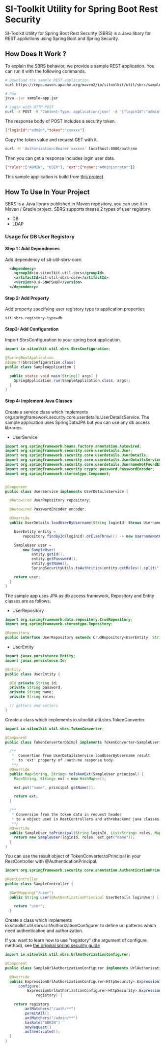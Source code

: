 # SI-Toolkit Utility for Spring Boot Rest Security

SI-Toolkit Utility for Spring Boot Rest Security (SBRS) is a Java libary for REST applictions using Spring Boot and Spring Security.

## How Does It Work ?

To explain the SBRS behavior, we provide a sample REST application.
You can run it with the following commands.

```sh
# Download the sample REST application 
curl https://repo.maven.apache.org/maven2/io/sitoolkit/util/sbrs/sample-app/0.9-SNAPSHOT/sample-app-0.9-SNAPSHOT.jar

# Run
java -jar sample-app.jar

# Login with HTTP POST 
curl -X POST -H "Content-Type: application/json" -d '{"loginId":"admin", "password":"password"}' localhost:8080/auth/login
```

The response body of POST includes a security token.

```json
{"loginId":"admin","token":"xxxxxx"}
```

Copy the token value and request GET with it.

```sh
curl -H 'Authorization:Bearer xxxxxx' localhost:8080/auth/me
```

Then you can get a response includes login user data.

```json
{"roles":["ADMIN", "USER"], "ext":{"name":"Administrator"}}
```

This sample application is build from [this project](sample-app).


## How To Use In Your Project

SBRS is a Java library published in Maven repository, you can use it in Maven / Gradle project. SBRS supports thease 2 types of user registory.

* DB
* LDAP

### Usage for DB User Registory 


#### Step 1 : Add Dependneces

Add dependency of sit-util-sbrs-core.

```xml
  <dependency>
    <groupId>io.sitoolkit.util.sbrs</groupId>
    <artifactId>sit-util-sbrs-core</artifactId>
    <version>0.9-SNAPSHOT</version>
  </dependency>
```


#### Step 2: Add Property
Add property specifying user registory type to application.properties

```properties
sit.sbrs.registory-type=db
```

#### Step3: Add Configuration

Import SbrsConfiguration to your spring boot application.

```java
import io.sitoolkit.util.sbrs.SbrsConfiguration;

@SpringBootApplication
@Import(SbrsConfiguration.class)
public class SampleApplication {

  public static void main(String[] args) {
    SpringApplication.run(SampleApplication.class, args);
  }
}
```



#### Step 4: Implement Java Classes

Create a service class which implements org.springframework.security.core.userdetails.UserDetailsService.
The sample application uses SpringDataJPA but you can use any db access libraries. 

* UserService

```java
import org.springframework.beans.factory.annotation.Autowired;
import org.springframework.security.core.userdetails.User;
import org.springframework.security.core.userdetails.UserDetails;
import org.springframework.security.core.userdetails.UserDetailsService;
import org.springframework.security.core.userdetails.UsernameNotFoundException;
import org.springframework.security.crypto.password.PasswordEncoder;
import org.springframework.stereotype.Component;


@Component
public class UserService implements UserDetailsService {

  @Autowired UserRepository repository;

  @Autowired PasswordEncoder encoder;

  @Override
  public UserDetails loadUserByUsername(String loginId) throws UsernameNotFoundException {

    UserEntity entity =
        repository.findById(loginId).orElseThrow(() -> new UsernameNotFoundException("Login Failed"));

    SampleUser user =
        new SampleUser(
            entity.getId(),
            entity.getPassword(),
            entity.getName(),
            SpringSecurityUtils.toAuthrities(entity.getRoles().split(",")));

    return user;
  }
}

```

The sample app uses JPA as db access framework, Repository and Entity classes are as follows.

* UserRepository

```java
import org.springframework.data.repository.CrudRepository;
import org.springframework.stereotype.Repository;

@Repository
public interface UserRepository extends CrudRepository<UserEntity, String> {}
```

* UserEntity

```java
import javax.persistence.Entity;
import javax.persistence.Id;

@Entity
public class UserEntity {

  @Id private String id;
  private String password;
  private String name;
  private String roles;

  // getters and setters
}
```

Create a class which implements io.sitoolkit.util.sbrs.TokenConverter.


```java
import io.sitoolkit.util.sbrs.TokenConverter;

@Component
public class TokenConverterDbImpl implements TokenConverter<SampleUser> {

  /**
   *  Convertion from UserDetailsService.loadUserByUsername result 
   *  to "ext" property of /auth/me response body. 
   **/
  @Override
  public Map<String, String> toTokenExt(SampleUser principal) {
    Map<String, String> ext = new HashMap<>();

    ext.put("name", principal.getName());

    return ext;
  }

  /**
   * Conversion from the token data in request header
   * to a object used in RestControllers and athrebackend java classes. 
   **/ 
  @Override
  public SampleUser toPrincipal(String loginId, List<String> roles, Map<String, String> ext) {
    return new SampleUser(loginId, roles, ext.get("name"));
  }
}
```

You can use the result object of TokenConverter.toPrincipal in your RestController with @AuthenticationPrincipal.


```java
import org.springframework.security.core.annotation.AuthenticationPrincipal;

@RestController
public class SampleController {

  @GetMapping("/user")
  public String user(@AuthenticationPrincipal UserDetails loginUser) {

    return "user";
  }

```

Create a class which implements io.sitoolkit.util.sbrs.UrlAuthorizationConfigurer to define url patterns which need authentication and authorization.

If you want to learn how to use "registory" (the argument of configure method),
see [the original spring security guide](https://docs.spring.io/spring-security/site/docs/current/guides/html5/helloworld-boot.html#creating-your-spring-security-configuration)


```java
import io.sitoolkit.util.sbrs.UrlAuthorizationConfigurer;

@Component
public class SampleUrlAuthorizationConfigurer implements UrlAuthorizationConfigurer {

  @Override
  public ExpressionUrlAuthorizationConfigurer<HttpSecurity>.ExpressionInterceptUrlRegistry
      configure(
          ExpressionUrlAuthorizationConfigurer<HttpSecurity>.ExpressionInterceptUrlRegistry
              registory) {

    return registory
        .antMatchers("/auth/**")
        .permitAll()
        .antMatchers("/admin/**")
        .hasRole("ADMIN")
        .anyRequest()
        .authenticated();
  }
}

```